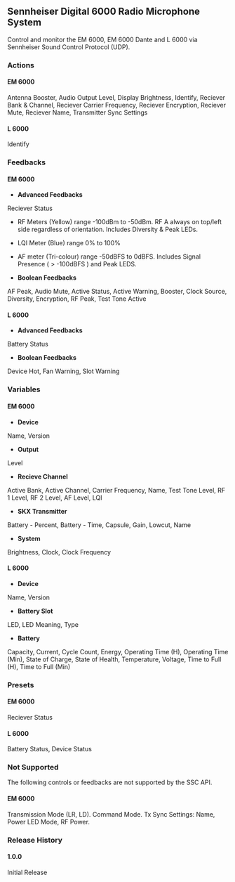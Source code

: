 ## Sennheiser Digital 6000 Radio Microphone System

Control and monitor the EM 6000, EM 6000 Dante and L 6000 via Sennheiser Sound Control Protocol (UDP).

### Actions

#### EM 6000

Antenna Booster, Audio Output Level, Display Brightness, Identify, Reciever Bank & Channel, Reciever Carrier Frequency, Reciever Encryption, Reciever Mute, Reciever Name, Transmitter Sync Settings

#### L 6000

Identify

### Feedbacks

#### EM 6000

- **Advanced Feedbacks**

Reciever Status

- RF Meters (Yellow) range -100dBm to -50dBm. RF A always on top/left side regardless of orientation. Includes Diversity & Peak LEDs.
- LQI Meter (Blue) range 0% to 100%
- AF meter (Tri-colour) range -50dBFS to 0dBFS. Includes Signal Presence ( > -100dBFS ) and Peak LEDS.

- **Boolean Feedbacks**

AF Peak, Audio Mute, Active Status, Active Warning, Booster, Clock Source, Diversity, Encryption, RF Peak, Test Tone Active

#### L 6000

- **Advanced Feedbacks**

Battery Status

- **Boolean Feedbacks**

Device Hot, Fan Warning, Slot Warning

### Variables

#### EM 6000

- **Device**

Name, Version

- **Output**

Level

- **Recieve Channel**

Active Bank, Active Channel, Carrier Frequency, Name, Test Tone Level, RF 1 Level, RF 2 Level, AF Level, LQI

- **SKX Transmitter**

Battery - Percent, Battery - Time, Capsule, Gain, Lowcut, Name

- **System**

Brightness, Clock, Clock Frequency

#### L 6000

- **Device**

Name, Version

- **Battery Slot**

LED, LED Meaning, Type

- **Battery**

Capacity, Current, Cycle Count, Energy, Operating Time (H), Operating Time (Min), State of Charge, State of Health, Temperature, Voltage, Time to Full (H), Time to Full (Min)

### Presets

#### EM 6000

Reciever Status

#### L 6000

Battery Status, Device Status

### Not Supported

The following controls or feedbacks are not supported by the SSC API.

#### EM 6000

Transmission Mode (LR, LD). Command Mode. Tx Sync Settings: Name, Power LED Mode, RF Power.

### Release History

#### 1.0.0

Initial Release

